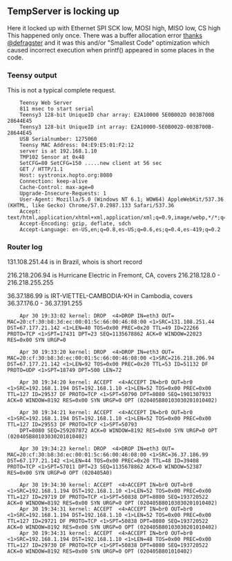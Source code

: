 ## TempServer is locking up

Here it locked up with Ethernet SPI SCK low, MOSI high, MISO low, CS high 
This happened only once. There was a buffer allocation error [thanks @defragster](https://forum.pjrc.com/threads/43572-Optimization-Fast-Faster-Fastest-with-without-LTO?p=141888&viewfull=1#post141888) and it was
this and/or "Smallest Code" optimization which caused incorrect execution when printf() appeared in some 
places in the code.

### Teensy output
This is not a typical complete request.
```
	Teensy Web Server
	811 msec to start serial
	Teensy3 128-bit UniqueID char array: E2A10000 5E0B002D 003B700B 28644E45
	Teensy3 128-bit UniqueID int array: E2A10000-5E0B002D-003B700B-28644E45
	USB Serialnumber: 1275060 
	Teensy MAC Address: 04:E9:E5:01:F2:12 
	server is at 192.168.1.10
	TMP102 Sensor at 0x48
	SetCFG=80 SetCFG=150 .....new client at 56 sec
	GET / HTTP/1.1
	Host: systronix.hopto.org:8080
	Connection: keep-alive
	Cache-Control: max-age=0
	Upgrade-Insecure-Requests: 1
	User-Agent: Mozilla/5.0 (Windows NT 6.1; WOW64) AppleWebKit/537.36 (KHTML, like Gecko) Chrome/57.0.2987.133 Safari/537.36
	Accept: text/html,application/xhtml+xml,application/xml;q=0.9,image/webp,*/*;q=0.8
	Accept-Encoding: gzip, deflate, sdch
	Accept-Language: en-US,en;q=0.8,es-US;q=0.6,es;q=0.4,es-419;q=0.2
```

### Router log
131.108.251.44 is in Brazil, whois is short record

216.218.206.94 is Hurricane Electric in Fremont, CA, covers 216.218.128.0 - 216.218.255.255

36.37.186.99 is IRT-VIETTEL-CAMBODIA-KH in Cambodia, covers 36.37.176.0 - 36.37.191.255

```
	Apr 30 19:33:02 kernel: DROP  <4>DROP IN=eth3 OUT= MAC=20:cf:30:b8:3d:ec:00:01:5c:66:00:46:08:00 <1>SRC=131.108.251.44 DST=67.177.21.142 <1>LEN=40 TOS=0x00 PREC=0x20 TTL=49 ID=22266 PROTO=TCP <1>SPT=17431 DPT=23 SEQ=1135678862 ACK=0 WINDOW=22023 RES=0x00 SYN URGP=0 
	
	Apr 30 19:33:20 kernel: DROP  <4>DROP IN=eth3 OUT= MAC=20:cf:30:b8:3d:ec:00:01:5c:66:00:46:08:00 <1>SRC=216.218.206.94 DST=67.177.21.142 <1>LEN=92 TOS=0x00 PREC=0x20 TTL=53 ID=51132 DF PROTO=UDP <1>SPT=18749 DPT=500 LEN=72 
	
	Apr 30 19:34:20 kernel: ACCEPT  <4>ACCEPT IN=br0 OUT=br0 <1>SRC=192.168.1.194 DST=192.168.1.10 <1>LEN=52 TOS=0x00 PREC=0x00 TTL=127 ID=29537 DF PROTO=TCP <1>SPT=50790 DPT=8080 SEQ=1901307933 ACK=0 WINDOW=8192 RES=0x00 SYN URGP=0 OPT (020405B80103030201010402) 
	
	Apr 30 19:34:21 kernel: ACCEPT  <4>ACCEPT IN=br0 OUT=br0 <1>SRC=192.168.1.194 DST=192.168.1.10 <1>LEN=52 TOS=0x00 PREC=0x00 TTL=127 ID=29553 DF PROTO=TCP <1>SPT=50793 
	DPT=8080 SEQ=259207872 ACK=0 WINDOW=8192 RES=0x00 SYN URGP=0 OPT (020405B80103030201010402) 
	
	Apr 30 19:34:23 kernel: DROP  <4>DROP IN=eth3 OUT= MAC=20:cf:30:b8:3d:ec:00:01:5c:66:00:46:08:00 <1>SRC=36.37.186.99 DST=67.177.21.142 <1>LEN=44 TOS=0x00 PREC=0x20 TTL=48 ID=39408 PROTO=TCP <1>SPT=57011 DPT=23 SEQ=1135678862 ACK=0 WINDOW=52387 RES=0x00 SYN URGP=0 OPT (020405A0) 

	Apr 30 19:34:30 kernel: ACCEPT  <4>ACCEPT IN=br0 OUT=br0 <1>SRC=192.168.1.194 DST=192.168.1.10 <1>LEN=52 TOS=0x00 PREC=0x00 TTL=127 ID=29719 DF PROTO=TCP <1>SPT=50838 DPT=8080 SEQ=193720522 ACK=0 WINDOW=8192 RES=0x00 SYN URGP=0 OPT (020405B80103030201010402) 
	Apr 30 19:34:31 kernel: ACCEPT  <4>ACCEPT IN=br0 OUT=br0 <1>SRC=192.168.1.194 DST=192.168.1.10 <1>LEN=52 TOS=0x00 PREC=0x00 TTL=127 ID=29721 DF PROTO=TCP <1>SPT=50838 DPT=8080 SEQ=193720522 ACK=0 WINDOW=8192 RES=0x00 SYN URGP=0 OPT (020405B80103030201010402) 
	Apr 30 19:34:31 kernel: ACCEPT  <4>ACCEPT IN=br0 OUT=br0 <1>SRC=192.168.1.194 DST=192.168.1.10 <1>LEN=48 TOS=0x00 PREC=0x00 TTL=127 ID=29730 DF PROTO=TCP <1>SPT=50838 DPT=8080 SEQ=193720522 ACK=0 WINDOW=8192 RES=0x00 SYN URGP=0 OPT (020405B801010402) 
```